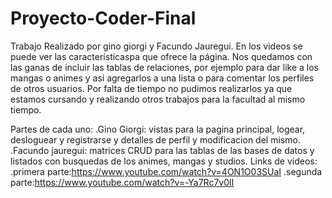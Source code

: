 # Proyecto-Coder-Final

Trabajo Realizado por gino giorgi y Facundo Jauregui.
En los videos se puede ver las característicaspa que ofrece la página. Nos quedamos con las ganas de incluir las tablas de relaciones, por ejemplo para dar like  a los mangas o animes y asi agregarlos a una lista o para comentar los perfiles de otros usuarios. Por falta de tiempo no pudimos realizarlos ya que estamos cursando y realizando otros trabajos para la facultad al mismo tiempo. 

Partes de cada uno:
 .Gino Giorgi: vistas para la pagina principal, logear, desloguear y registrarse y detalles de perfil y modificacion del mismo.
 .Facundo jauregui: matrices CRUD para las tablas de las bases de datos y listados con busquedas de los animes, mangas y studios.
 Links de videos:
  .primera parte:https://www.youtube.com/watch?v=4ON1O03SUaI
  .segunda parte:https://www.youtube.com/watch?v=-Ya7Rc7v0lI
